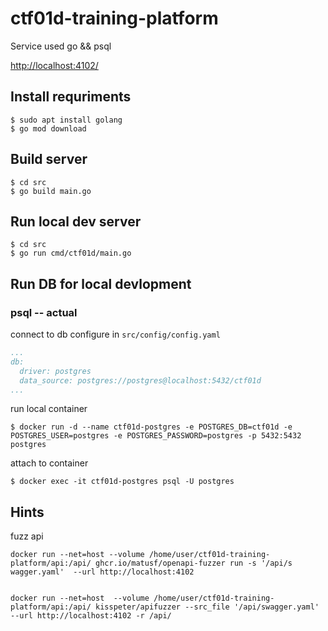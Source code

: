 # ctf01d-training-platform

Service used go && psql

[http://localhost:4102/](http://localhost:4102/)

## Install requriments

```shell
$ sudo apt install golang
$ go mod download
```

## Build server

```shell
$ cd src
$ go build main.go
```

## Run local dev server

```shell
$ cd src
$ go run cmd/ctf01d/main.go
```

## Run DB for local devlopment

### psql -- actual

connect to db configure in `src/config/config.yaml`

```yaml
...
db:
  driver: postgres
  data_source: postgres://postgres@localhost:5432/ctf01d
...
```

run local container

```shell
$ docker run -d --name ctf01d-postgres -e POSTGRES_DB=ctf01d -e POSTGRES_USER=postgres -e POSTGRES_PASSWORD=postgres -p 5432:5432 postgres
```

attach to container

```shell
$ docker exec -it ctf01d-postgres psql -U postgres
```

## Hints

fuzz api

```
docker run --net=host --volume /home/user/ctf01d-training-platform/api:/api/ ghcr.io/matusf/openapi-fuzzer run -s '/api/s
wagger.yaml'  --url http://localhost:4102


docker run --net=host  --volume /home/user/ctf01d-training-platform/api:/api/ kisspeter/apifuzzer --src_file '/api/swagger.yaml'  --url http://localhost:4102 -r /api/
```
